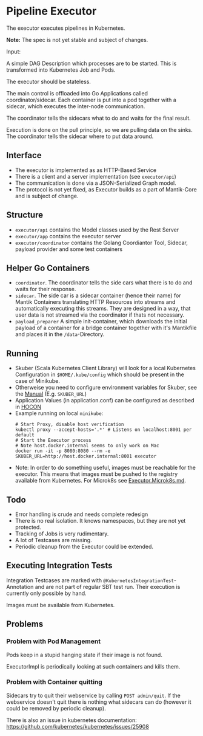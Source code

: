 Pipeline Executor
=================

The executor executes pipelines in Kubernetes.

**Note:** The spec is not yet stable and subject of changes.


Input:

A simple DAG Description which processes are to be started. This is transformed into Kubernetes Job and Pods.

The executor should be stateless.

The main control is offloaded into Go Applications called coordinator/sidecar.
Each container is put into a pod together with a sidecar, which executes the inter-node communication.

The coordinator tells the sidecars what to do and waits for the final result.


Execution is done on the pull principle, so we are pulling data on the sinks. The coordinator tells
the sidecar where to put data around.

Interface
---------
- The executor is implemented as as HTTP-Based Service
- There is a client and a server implementation (see `executor/api`)
- The communication is done via a JSON-Serialized Graph model.
- The protocol is not yet fixed, as Executor builds as a part of Mantik-Core and is subject of change.


Structure
---------
- `executor/api` contains the Model classes used by the Rest Server
- `executor/app` contains the executor server
- `executor/coordinator` contains the Golang Coordiantor Tool, Sidecar, payload provider and some test containers

Helper Go Containers
--------------------

- `coordinator`. The coordinator tells the side cars what there is to do and waits for their response.
- `sidecar`. The side car is a sidecar container (hence their name) for Mantik Containers translating HTTP Resources into
  streams and automatically executing this streams. They are designed in a way, that user data is not streamed via the coordinator
  if thats not necessary.
- `payload_preparer` A simple init-container, which downloads the initial payload of a container for a bridge container
  together with it's Mantikfile and places it in the `/data`-Directory.
     
Running
-------
- Skuber (Scala Kubernetes Client Library) will look for a local Kubernetes Configuration in `$HOME/.kube/config` which should be present in the case of 
  Minikube.
- Otherweise you need to configure environment variables for Skuber, see the [Manual](https://github.com/doriordan/skuber/blob/master/docs/Configuration.md)
  (E.g. `SKUBER_URL`)
- Application Values (in application.conf) can be configured as described in [HOCON](https://github.com/lightbend/config/blob/master/HOCON.md)
- Example running on local `minikube`:
    ```
    # Start Proxy, disable host verification
    kubectl proxy --accept-hosts='.*' # Listens on localhost:8001 per default
    # Start the Executor process
    # Note host.docker.internal seems to only work on Mac
    docker run -it -p 8080:8080 --rm -e SKUBER_URL=http://host.docker.internal:8001 executor
    ```
- Note: In order to do something useful, images must be reachable for the executor.
  This means that images must be pushed to the registry available from Kubernetes.
  For Microk8s see [Executor.Microk8s.md](Executor.Microk8s.md).

Todo
----
- Error handling is crude and needs complete redesign
- There is no real isolation. It knows namespaces, but they are not yet protected.
- Tracking of Jobs is very rudimentary.
- A lot of Testcases are missing.
- Periodic cleanup from the Executor could be extended.

Executing Integration Tests
---------------------------

Integration Testcases are marked with `@KubernetesIntegrationTest`-Annotation and are not part of regular
SBT test run. Their execution is currently only possible by hand. 

Images must be available from Kubernetes.


Problems
--------

### Problem with Pod Management

Pods keep in a stupid hanging state if their image is not found.

ExecutorImpl is periodically looking at such containers and kills them.

### Problem with Container quitting

Sidecars  try to quit their webservice by calling `POST admin/quit`. If the webservice doesn't quit
there is nothing what sidecars can do (however it could be removed by periodic cleanup).

There is also an issue in kubernetes documentation: https://github.com/kubernetes/kubernetes/issues/25908

